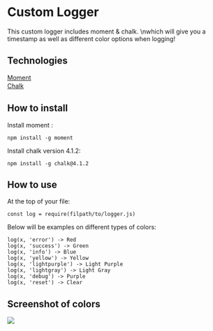 # Custom Logger
This custom logger includes moment & chalk. \nwhich will give you a timestamp as well as different color options when logging!

## Technologies
 [Moment](https://momentjs.com/)<br/>
 [Chalk](https://github.com/chalk/chalk)
ㅤ

## How to install
Install moment :

    npm install -g moment

Install chalk version 4.1.2:

    npm install -g chalk@4.1.2

## How to use

At the top of your file:

    const log = require(filpath/to/logger.js)

Below will be examples on different types of colors:

    log(x, 'error') -> Red
    log(x, 'success') -> Green
    log(x, 'info') -> Blue
    log(x, 'yellow') -> Yellow
    log(x, 'lightpurple') -> Light Purple
    log(x, 'lightgray') -> Light Gray
    log(x, 'debug') -> Purple
    log(x, 'reset') -> Clear
    

## Screenshot of colors

   <img src="https://i.imgur.com/K6IWKI9.png"/>
